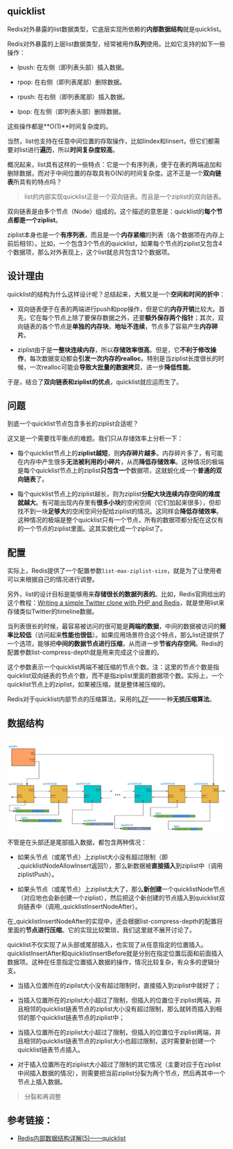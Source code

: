 ## quicklist
Redis对外暴露的list数据类型，它底层实现所依赖的**内部数据结构**就是quicklist。

Redis对外暴露的上层list数据类型，经常被用作**队列**使用。比如它支持的如下一些操作：

- lpush: 在左侧（即列表头部）插入数据。

- rpop: 在右侧（即列表尾部）删除数据。

- rpush: 在右侧（即列表尾部）插入数据。

- lpop: 在左侧（即列表头部）删除数据。

这些操作都是**O(1)**时间复杂度的。

当然，list也支持在任意中间位置的存取操作，比如lindex和linsert，但它们都需要对list进行**遍历**，所以**时间复杂度较高**。

概况起来，list具有这样的一些特点：它是一个有序列表，便于在表的两端追加和删除数据，而对于中间位置的存取具有O(N)的时间复杂度。这不正是一个**双向链表**所具有的特点吗？

> list的内部实现quicklist正是一个双向链表。而且是一个ziplist的双向链表。

双向链表是由多个节点（Node）组成的。这个描述的意思是：quicklist的**每个节点都是一个ziplist**。

ziplist本身也是一个**有序列表**，而且是一个**内存紧缩**的列表（各个数据项在内存上前后相邻）。比如，一个包含3个节点的quicklist，如果每个节点的ziplist又包含4个数据项，那么对外表现上，这个list就总共包含12个数据项。

## 设计理由[](#bookmark)
quicklist的结构为什么这样设计呢？总结起来，大概又是一个**空间和时间的折中**：

- 双向链表便于在表的两端进行push和pop操作，但是它的**内存开销**比较大。首先，它在每个节点上除了要保存数据之外，还要**额外保存两个指针**；其次，双向链表的各个节点是**单独的内存块**，**地址不连续**，节点多了容易产生**内存碎片**。

- ziplist由于是**一整块连续内存**，所以**存储效率很高**。但是，它**不利于修改操作**，每次数据变动都会**引发一次内存的realloc**。特别是当ziplist长度很长的时候，一次realloc可能会**导致大批量的数据拷贝**，进一步**降低性能**。

于是，结合了**双向链表和ziplist的优点**，quicklist就应运而生了。

## 问题

到底一个quicklist节点包含多长的ziplist合适呢？

这又是一个需要找平衡点的难题。我们只从存储效率上分析一下：

- 每个quicklist节点上的**ziplist越短**，则**内存碎片越多**。内存碎片多了，有可能在内存中产生很多**无法被利用的小碎片**，从而**降低存储效率**。这种情况的极端是每个quicklist节点上的ziplist**只包含一个**数据项，这就蜕化成一个**普通的双向链表**了。

- 每个quicklist节点上的ziplist越长，则为ziplist**分配大块连续内存空间的难度就越大**。有可能出现内存里有**很多小块**的空闲空间（它们加起来很多），但却找不到一块**足够大**的空闲空间分配给ziplist的情况。这同样会**降低存储效率**。这种情况的极端是整个quicklist只有一个节点，所有的数据项都分配在这仅有的一个节点的ziplist里面。这其实蜕化成一个ziplist了。

## 配置
实际上，Redis提供了一个配置参数`list-max-ziplist-size`，就是为了让使用者可以来根据自己的情况进行调整。

另外，list的设计目标是能够用来**存储很长的数据列表的**。比如，Redis官网给出的这个教程：[Writing a simple Twitter clone with PHP and Redis](http://redis.io/topics/twitter-clone)，就是使用list来存储类似Twitter的timeline数据。

当列表很长的时候，最容易被访问的很可能是**两端的数据**，中间的数据被访问的**频率比较低**（访问起来**性能也很低**）。如果应用场景符合这个特点，那么list还提供了一个选项，能够把**中间的数据节点进行压缩**，从而进一步**节省内存空间**。Redis的配置参数list-compress-depth就是用来完成这个设置的。

这个参数表示一个quicklist两端不被压缩的节点个数。注：这里的节点个数是指quicklist双向链表的节点个数，而不是指ziplist里面的数据项个数。实际上，一个quicklist节点上的ziplist，如果被压缩，就是整体被压缩的。

Redis对于quicklist内部节点的压缩算法，采用的[LZF](http://oldhome.schmorp.de/marc/liblzf.html)——一种**无损压缩算法**。

## 数据结构

![](.quicklist_images/edf5508c.png)


不管是在头部还是尾部插入数据，都包含两种情况：

- 如果头节点（或尾节点）上ziplist大小没有超过限制（即_quicklistNodeAllowInsert返回1），那么新数据被**直接插入**到ziplist中（调用ziplistPush）。

- 如果头节点（或尾节点）上ziplist太大了，那么**新创建**一个quicklistNode节点（对应地也会新创建一个ziplist），然后把这个新创建的节点插入到quicklist双向链表中（调用_quicklistInsertNodeAfter）。

在_quicklistInsertNodeAfter的实现中，还会根据list-compress-depth的配置将里面的**节点进行压缩**。它的实现比较繁琐，我们这里就不展开讨论了。

quicklist不仅实现了从头部或尾部插入，也实现了从任意指定的位置插入。quicklistInsertAfter和quicklistInsertBefore就是分别在指定位置后面和前面插入数据项。这种在任意指定位置插入数据的操作，情况比较复杂，有众多的逻辑分支。

- 当插入位置所在的ziplist大小没有超过限制时，直接插入到ziplist中就好了；

- 当插入位置所在的ziplist大小超过了限制，但插入的位置位于ziplist两端，并且相邻的quicklist链表节点的ziplist大小没有超过限制，那么就转而插入到相邻的那个quicklist链表节点的ziplist中；

- 当插入位置所在的ziplist大小超过了限制，但插入的位置位于ziplist两端，并且相邻的quicklist链表节点的ziplist大小也超过限制，这时需要新创建一个quicklist链表节点插入。

- 对于插入位置所在的ziplist大小超过了限制的其它情况（主要对应于在ziplist中间插入数据的情况），则需要把当前ziplist分裂为两个节点，然后再其中一个节点上插入数据。

> 分裂和再调整

## 参考链接：

- [Redis内部数据结构详解(5)——quicklist](https://mp.weixin.qq.com/s?__biz=MzA4NTg1MjM0Mg==&mid=2657261335&idx=1&sn=053d72a348be2e78040f3847f4092d92&scene=21#wechat_redirect)